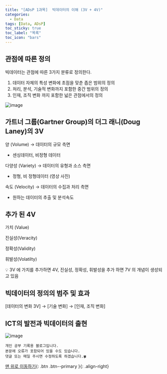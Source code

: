 ```yaml
---
title: "[ADsP 1과목]  빅데이터의 이해 (3V + 4V)"
categories:
  - Data
tags: [Data, ADsP]
toc_sticky: true
toc_label: "목록"
toc_icon: "bars"
---
```


## 관점에 따른 정의

빅데이터는 관점에 따른 3가지 분류로 정의한다.

1. 데이터 자체의 특성 변화에 초점을 맞춘 좁은 범위의 정의
2. 처리, 분석, 기술적 변화까지 포함한 중간 범위의 정의
3. 인재, 조직 변화 까지 포함한 넓은 관점에서의 정의

![image](https://github.com/solfany/solfany.github.io/assets/123814718/16a112c0-1d0a-49ac-91c7-e2a384892f13)

## 가트너 그룹(Gartner Group)의 더그 래니(Doug Laney)의 3V

양 (Volume) → 데이터의 규모 측면

- 센싱데이터, 비정형 데이터

다양성 (Variety) → 데이터의 유형과 소스 측면

- 정형, 비 정형데이터 (영상 사진)

속도 (Velocity) → 데이터의 수집과 처리 측면

- 원하는 데이터의 추출 및 분석속도

## 추가 된 4V

가치 (Value)

진실성(Veracity)

정확성(Validity)

휘발성(Volatilty)

<aside>
💡 3V 에 가치를 추가하면 4V, 진실성, 정확성, 휘발성을 추가 하면 7V 의 개념이 생성되고 있음

</aside>

## 빅데이터의 정의의 범주 및 효과

[데이터의 변화 3V] → [기술 변화] → [인재, 조직 변화]

## ICT의 발전과 빅데이터의 출현

![image](https://github.com/solfany/solfany.github.io/assets/123814718/9f13a6c9-28f9-4114-8507-723cf0a4180c)

    개인 공부 기록용 블로그입니다.
    본문에 오류가 포함되어 있을 수도 있습니다.
    댓글 또는 메일 주시면 수정하도록 하겠습니다.🍀

[맨 위로 이동하기](#){: .btn .btn--primary }{: .align-right}
